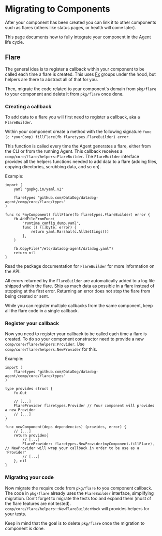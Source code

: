 # Migrating to Components

After your component has been created you can link it to other components such as flares (others like status pages, or health will come later).

This page documents how to fully integrate your component in the Agent life cycle.

## Flare

The general idea is to register a callback within your component to be called each time a flare is created. This uses [Fx](../../architecture/components/fx.md) groups under the hood, but helpers are there to abstract all of that for you.

Then, migrate the code related to your component's domain from `pkg/flare` to your component and delete it from `pkg/flare` once done.

### Creating a callback

To add data to a flare you will first need to register a callback, aka a `FlareBuilder`.

Within your component create a method with the following signature `func (c *yourComp) fillFlare(fb flaretypes.FlareBuilder) error`.

This function is called every time the Agent generates a flare, either from the CLI or from the running Agent. This callback receives a `comp/core/flare/helpers:FlareBuilder`. The `FlareBuilder` interface provides all the helpers functions needed to add data to a flare (adding files, copying directories, scrubbing data, and so on).

Example:

```golang
import (
	yaml "gopkg.in/yaml.v2"

	flaretypes "github.com/DataDog/datadog-agent/comp/core/flare/types"
)

func (c *myComponent) fillFlare(fb flaretypes.FlareBuilder) error {
	fb.AddFileFromFunc(
		"runtime_config_dump.yaml",
		func () ([]byte, error) {
			return yaml.Marshal(c.AllSettings())
		},
	)

	fb.CopyFile("/etc/datadog-agent/datadog.yaml")
	return nil
}
```

Read the package documentation for `FlareBuilder` for more information on the API.

All errors returned by the `FlareBuilder` are automatically added to a log file shipped within the flare. Ship as much data as possible in a flare instead of stopping at the first error. Returning an error does not stop the flare from being created or sent.

While you can register multiple callbacks from the same component, keep all the flare code in a single callback.

### Register your callback

Now you need to register your callback to be called each time a flare is created. To do so your component constructor need to provide a new `comp/core/flare/helpers:Provider`. Use `comp/core/flare/helpers:NewProvider` for this.

Example:
```golang
import (
	flaretypes "github.com/DataDog/datadog-agent/comp/core/flare/types"
)

type provides struct {
	fx.Out

	// [...]
	FlareProvider flaretypes.Provider // Your component will provides a new Provider
	// [...]
}

func newComponent(deps dependencies) (provides, error) {
	// [...]
	return provides{
		// [...]
		FlareProvider: flaretypes.NewProvider(myComponent.fillFlare), // NewProvider will wrap your callback in order to be use as a 'Provider'
		// [...]
	}, nil
}
```

### Migrating your code

Now migrate the require code from `pkg/flare` to you component callback. The code in `pkg/flare` already uses the `FlareBuilder` interface, simplifying migration. Don't forget to migrate the tests too and expand them (most of the flare features are not tested). `comp/core/flare/helpers::NewFlareBuilderMock` will provides helpers for your tests.

Keep in mind that the goal is to delete `pkg/flare` once the migration to component is done.
